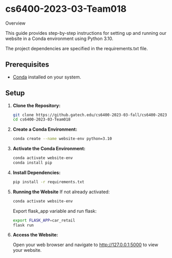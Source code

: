 # cs6400-2023-03-Team018
Overview 

This guide provides step-by-step instructions for setting up and running our website in a Conda environment using Python 3.10. 

The project dependencies are specified in the requirements.txt file.

## Prerequisites

- [Conda](https://docs.conda.io/en/latest/) installed on your system.

## Setup

1. **Clone the Repository:**

   ```bash
   git clone https://github.gatech.edu/cs6400-2023-03-fall/cs6400-2023-03-Team018.git
   cd cs6400-2023-03-Team018
   ```

2. **Create a Conda Environment:**
   ```bash
   conda create --name website-env python=3.10
   ```
3. **Activate the Conda Environment:**
   ```bash
   conda activate website-env
   conda install pip
   ```
4. **Install Dependencies:**
   ```bash
   pip install -r requirements.txt
   ```
5. **Running the Website**
   If not already activated:
   ```bash
   conda activate website-env
   ```
   Export flask_app variable and run flask:
   ```bash
   export FLASK_APP=car_retail
   flask run
   ```

6. **Access the Website:**

   Open your web browser and navigate to http://127.0.0.1:5000 to view your website.
